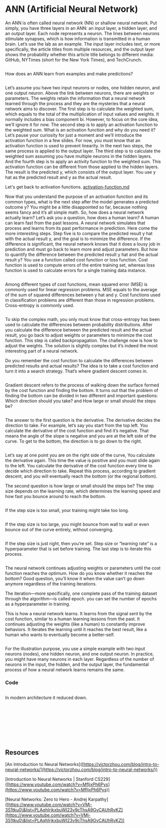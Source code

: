 # ANN (Artificial Neural Network)

An ANN is often called neural network (NN) or shallow neural network. Put simply, you have three layers in an ANN: an input layer, a hidden layer, and an output layer. Each node represents a neuron. The lines between neurons stimulate synapses, which is how information is transmitted in a human brain. Let’s use the lab as an example. The input layer includes text, or more specifically, the article titles from multiple resources, and the output layer shows the probability whether this article title belongs to different media: GitHub, NYTimes (short for the New York Times), and TechCrunch.

<figure><img src="../../.gitbook/assets/image (8) (1) (1) (1).png" alt=""><figcaption></figcaption></figure>

How does an ANN learn from examples and make predictions?

<figure><img src="../../.gitbook/assets/image (10) (1) (1) (1).png" alt=""><figcaption></figcaption></figure>

Let’s assume you have two input neurons or nodes, one hidden neuron, and one output neuron. Above the link between neurons, there are weights or parameters. The weights retain the information that a neural network learned through the process and they are the mysteries that a neural network aims to discover. The first step is to calculate the weighted sum, which equals to the total of the multiplication of input values and weights. It normally includes a bias component bi. However, to focus on the core idea, we’ll ignore it for now. The second step is to apply an activation function to the weighted sum. What is an activation function and why do you need it? Let’s pause your curiosity for just a moment and we’ll introduce the activation function in a few slides. For now, you must know that an activation function is used to prevent linearity. In the next two steps, the same process is applied to the output layer. The third step is to calculate the weighted sum assuming you have multiple neurons in the hidden layers. And the fourth step is to apply an activity function to the weighted sum. This activation function can be different from those applied to the hidden layers. The result is the predicted y, which consists of the output layer. You use y hat as the predicted result and y as the actual result.

Let's get back to activation functions. [activation-function.md](activation-function.md "mention")

Now that you understand the purpose of an activation function and its common types, what is the next step after the model generates a predicted outcome y? You might be a little disappointed so far, because nothing seems fancy and it’s all simple math. So, how does a neural network actually learn? Let’s ask you a question, how does a human learn? A human can learn fast from the past lessons. A neural network simulates that process and learns from its past performance in prediction. Here come the more interesting steps. Step five is to compare the predicted result y hat with the actual result y, and the goal is to minimize the difference. If the difference is significant, the neural network knows that it does a lousy job in prediction and must go back to learn more and adjust parameters. But how to quantify the difference between the predicted result y hat and the actual result y? You use a function called cost function or loss function. Cost function is used to compute errors of the entire training set, whereas loss function is used to calculate errors for a single training data instance.&#x20;

<figure><img src="../../.gitbook/assets/image (31) (1) (1).png" alt=""><figcaption></figcaption></figure>

Among different types of cost functions, mean squared error (MSE) is commonly used for linear regression problems. MSE equals to the average of the sum of squared differences between y hat and y. Cost functions used in classification problems are different than those in regression problems. Cross-entropy is commonly used.

<figure><img src="../../.gitbook/assets/image (32) (1) (1).png" alt=""><figcaption></figcaption></figure>

To skip the complex math, you only must know that cross-entropy has been used to calculate the differences between probability distributions. After you calculate the difference between the predicted result and the actual result, you go back to adjust weights or parameters to minimize the cost function. This step is called backpropagation. The challenge now is how to adjust the weights. The solution is slightly complex but it’s indeed the most interesting part of a neural network.

Do you remember the cost function to calculate the differences between predicted results and actual results? The idea is to take a cost function and turn it into a search strategy. That’s where gradient descent comes in.

<figure><img src="../../.gitbook/assets/image (33) (1) (1).png" alt=""><figcaption></figcaption></figure>

Gradient descent refers to the process of walking down the surface formed by the cost function and finding the bottom. It turns out that the problem of finding the bottom can be divided in two different and important questions: Which direction should you take? and How large or small should the steps be?

<figure><img src="../../.gitbook/assets/image (34) (1) (1).png" alt=""><figcaption></figcaption></figure>

The answer to the first question is the derivative. The derivative decides the direction to take. For example, let’s say you start from the top left. You calculate the derivative of the cost function and find it’s negative. That means the angle of the slope is negative and you are at the left side of the curve. To get to the bottom, the direction is to go down to the right.

<figure><img src="../../.gitbook/assets/image (35) (1) (1).png" alt=""><figcaption></figcaption></figure>

Let’s say at one point you are on the right side of the curve, You calculate the derivative again. This time the value is positive and you must slide again to the left. You calculate the derivative of the cost function every time to decide which direction to take. Repeat this process, according to gradient descent, and you will eventually reach the bottom (or the regional bottom).

The second question is how large or small should the steps be? The step size depends on the learning rate, which determines the learning speed and how fast you bounce around to reach the bottom.

<figure><img src="../../.gitbook/assets/image (36) (1) (1).png" alt=""><figcaption></figcaption></figure>

If the step size is too small, your training might take too long.

<figure><img src="../../.gitbook/assets/image (37) (1) (1).png" alt=""><figcaption></figcaption></figure>

If the step size is too large, you might bounce from wall to wall or even bounce out of the curve entirely, without converging.

<figure><img src="../../.gitbook/assets/image (38) (1) (1).png" alt=""><figcaption></figcaption></figure>

If the step size is just right, then you’re set. Step size or “learning rate” is a hyperparameter that is set before training. The last step is to iterate this process.

<figure><img src="../../.gitbook/assets/image (39) (1) (1).png" alt=""><figcaption></figcaption></figure>

The neural network continues adjusting weights or parameters until the cost function reaches the optimum. How do you know whether it reaches the bottom? Good question, you’ll know it when the value can’t go down anymore regardless of the training iterations.

The iteration—more specifically, one complete pass of the training dataset through the algorithm—is called epoch. you can set the number of epochs as a hyperparameter in training.

This is how a neural network learns. It learns from the signal sent by the cost function, similar to a human learning lessons from the past. It continues adjusting the weights (like a human) to constantly improve behaviors. It iterates the learning until it reaches the best result, like a human who wants to eventually become a better-self.

<figure><img src="../../.gitbook/assets/image (40) (1) (1).png" alt=""><figcaption></figcaption></figure>

For the illustration purpose, you use a simple example with two input neurons (nodes), one hidden neuron, and one output neuron. In practice, you might have many neurons in each layer. Regardless of the number of neurons in the input, the hidden, and the output layer, the fundamental process of how a neural network learns remains the same.

### Code

<figure><img src="../../.gitbook/assets/image (6) (1).png" alt=""><figcaption></figcaption></figure>

In modern architecture it reduced down.

<figure><img src="../../.gitbook/assets/image (7) (1).png" alt=""><figcaption></figcaption></figure>

<figure><img src="../../.gitbook/assets/image (8) (1).png" alt=""><figcaption></figcaption></figure>

<figure><img src="../../.gitbook/assets/image (10) (1).png" alt=""><figcaption></figcaption></figure>

<figure><img src="../../.gitbook/assets/image (11) (1).png" alt=""><figcaption></figcaption></figure>

<figure><img src="../../.gitbook/assets/image (12) (1).png" alt=""><figcaption></figcaption></figure>

<figure><img src="../../.gitbook/assets/image (13) (1).png" alt=""><figcaption></figcaption></figure>

<figure><img src="../../.gitbook/assets/image (14) (1).png" alt=""><figcaption></figcaption></figure>

<figure><img src="../../.gitbook/assets/image (15) (1).png" alt=""><figcaption></figcaption></figure>

<figure><img src="../../.gitbook/assets/image (17) (1).png" alt=""><figcaption></figcaption></figure>

## Resources

\[An Introduction to Neural Networks]\([https://victorzhou.com/blog/intro-to-neural-networks/](https://victorzhou.com/blog/intro-to-neural-networks/))

\[Introduction to Neural Networks | Stanford CS229]\([https://www.youtube.com/watch?v=MfIjxPh6Pys](https://www.youtube.com/watch?v=MfIjxPh6Pys))

\[Neural Networks: Zero to Hero - Andrej Karpathy]\([https://www.youtube.com/watch?v=VMj-3S1tku0\&list=PLAqhIrjkxbuWI23v9cThsA9GvCAUhRvKZ](https://www.youtube.com/watch?v=VMj-3S1tku0\&list=PLAqhIrjkxbuWI23v9cThsA9GvCAUhRvKZ))
